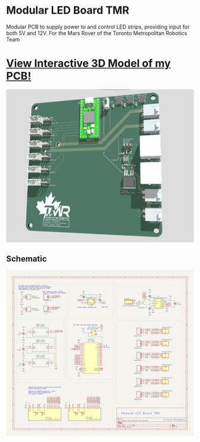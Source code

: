 # Modular LED Board TMR
Modular PCB to supply power to and control LED strips, providing input for both 5V and 12V. For the Mars Rover of the Toronto Metropolitan Robotics Team

# [View Interactive 3D Model of my PCB!](https://skfb.ly/pACWx)
 
![Led Board](led_board.png)

## Schematic 
![Schematic](schematic_led_board.png)
